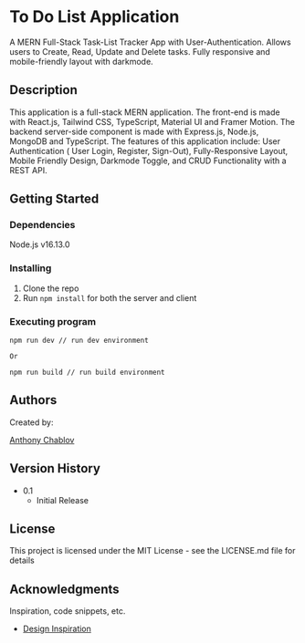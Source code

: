 # To Do List Application

A MERN Full-Stack Task-List Tracker App with User-Authentication. Allows users to Create, Read, Update and Delete tasks. Fully responsive and mobile-friendly layout with darkmode.

## Description

This application is a full-stack MERN application.  The front-end is made with React.js, Tailwind CSS, TypeScript, Material UI and Framer Motion.  The backend server-side component is made with Express.js, Node.js, MongoDB and TypeScript.  The features of this application include: User Authentication ( User Login, Register, Sign-Out), Fully-Responsive Layout, Mobile Friendly Design, Darkmode Toggle, and CRUD Functionality with a REST API. 

## Getting Started

### Dependencies

Node.js v16.13.0

### Installing

1. Clone the repo 
2. Run ```npm install``` for both the server and client

### Executing program
```
npm run dev // run dev environment

Or

npm run build // run build environment
```


## Authors

Created by:


[Anthony Chablov](https://www.linkedin.com/in/anthonychablov/)

## Version History

* 0.1
    * Initial Release

## License

This project is licensed under the MIT License - see the LICENSE.md file for details

## Acknowledgments

Inspiration, code snippets, etc.
* [Design Inspiration](https://dribbble.com/shots/17259558-Todoist-Material-Design-Award-Winner-2021)